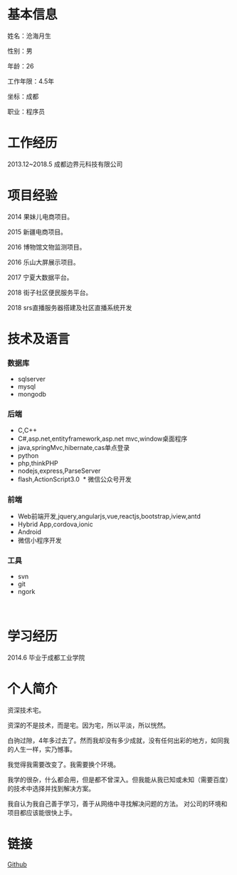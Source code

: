 # 基本信息

姓名：沧海月生  

性别：男

年龄：26  

工作年限：4.5年

坐标：成都

职业：程序员  

# 工作经历

2013.12~2018.5 成都边界元科技有限公司

# 项目经验  
  2014  果妹儿电商项目。    
  
  2015  新疆电商项目。    
  
  2016  博物馆文物监测项目。    
  
  2016  乐山大屏展示项目。    
  
  2017  宁夏大数据平台。    
  
  2018  街子社区便民服务平台。    
  
  2018  srs直播服务器搭建及社区直播系统开发  
  
  
# 技术及语言  

### 数据库
  * sqlserver  
  * mysql  
  * mongodb  
  
### 后端  
  * C,C++  
  * C#,asp.net,entityframework,asp.net mvc,window桌面程序  
  * java,springMvc,hibernate,cas单点登录  
  * python  
  * php,thinkPHP
  * nodejs,express,ParseServer  
  * flash,ActionScript3.0
  * 微信公众号开发
  
### 前端  
  * Web前端开发,jquery,angularjs,vue,reactjs,bootstrap,iview,antd  
  * Hybrid App,cordova,ionic 
  * Android  
  * 微信小程序开发  
  
### 工具  
  * svn  
  * git    
  * ngork  
  
  
  
  
# 学习经历
  2014.6 毕业于成都工业学院

# 个人简介
  
  资深技术宅。    
  
  资深的不是技术，而是宅。因为宅，所以平淡，所以恍然。    
  
  白驹过隙，4年多过去了。然而我却没有多少成就，没有任何出彩的地方，如同我的人生一样，实乃憾事。    
  
  我觉得我需要改变了。我需要换个环境。    
  
  我学的很杂，什么都会用，但是都不曾深入。但我能从我已知或未知（需要百度）的技术中选择并找到解决方案。    
  
  我自认为我自己善于学习，善于从网络中寻找解决问题的方法。 对公司的环境和项目都应该能很快上手。
  
# 链接
  [Github](https://github.com/DreamZoom/Me)

